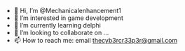 - 👋 Hi, I’m @Mechanicalenhancement1
- 👀 I’m interested in game development
- 🌱 I’m currently learning delphi
- 💞️ I’m looking to collaborate on ...
- 📫 How to reach me: email thecyb3rcr33p3r@gmail.com

<!---
Mechanicalenhancement1/Mechanicalenhancement1 is a ✨ special ✨ repository because its `README.md` (this file) appears on your GitHub profile.
You can click the Preview link to take a look at your changes.
--->
